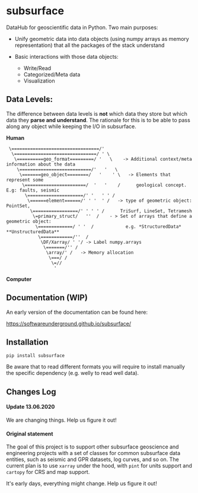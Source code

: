 # subsurface

DataHub for geoscientific data in Python. Two main purposes:

+ Unify geometric data into data objects (using numpy arrays as memory representation) that all the packages of the stack understand

+ Basic interactions with those data objects:
    + Write/Read
    + Categorized/Meta data
    + Visualization

## Data Levels:
The difference between data levels is **not** which data they store but which data they **parse and understand**. The rationale for this is to be able to pass along any object while keeping the I/O in subsurface.

**Human**

     \=================================/'  
      \===============================/ ' \
       \==========geo_format=========/ '   \    -> Additional context/meta information about the data
        \===========================/'   '   \     
         \=======geo_object========/   '    ' \   -> Elements that represent some 
          \=======================/  '   '    /      geological concept. E.g: faults, seismic
           \=====================/' '   ' ' /      
            \======element======/' ' '  ' /   -> type of geometric object: PointSet,
             \=================/' ' ' ' /      TriSurf, LineSet, Tetramesh
              \=primary_struct/   ''  /    - > Set of arrays that define a geometric object: 
               \=============/ ' '  /            e.g. *StructuredData* **UnstructuredData**
                \============/''  /  
                 \DF/Xarray/ ' '/ -> Label numpy.arrays
                  \=======/'' /
                   \array/' /   -> Memory allocation
                    \===/ /
                     \=//
                      '

**Computer**

## Documentation (WIP)

An early version of the documentation can be found here:

https://softwareunderground.github.io/subsurface/

## Installation

`pip install subsurface`

Be aware that to read different formats you will require to install manually the specific dependency (e.g. welly to read well data).

## Changes Log

#### Update 13.06.2020

We are changing things. Help us figure it out!

#### Original statement

The goal of this project is to support other subsurface geoscience and 
engineering projects with a set of classes for common subsurface data entities, 
such as seismic and GPR datasets, log curves, and so on. The current plan is to 
 use `xarray` under the hood, with `pint` for units support and `cartopy` for CRS and map support.

It's early days, everything might change. Help us figure it out!



